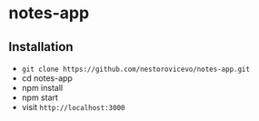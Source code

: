 # notes-app

## Installation

* `git clone https://github.com/nestorovicevo/notes-app.git`
* cd notes-app
* npm install
* npm start
* visit `http://localhost:3000`
